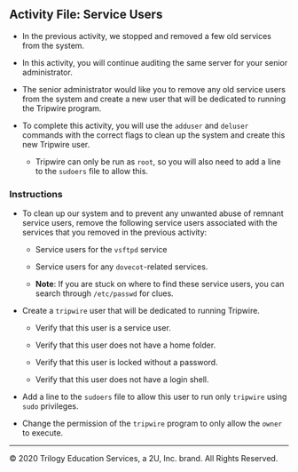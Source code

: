 ## Activity File: Service Users

- In the previous activity, we stopped and removed a few old services from the system.

- In this activity, you will continue auditing the same server for your senior administrator.

- The senior administrator would like you to remove any old service users from the system and create a new user that will be dedicated to running the Tripwire program.

- To complete this activity, you will use the `adduser` and `deluser` commands with the correct flags to clean up the system and create this new Tripwire user. 

    - Tripwire can only be run as `root`, so you will also need to add a line to the `sudoers` file to allow this.

### Instructions

- To clean up our system and to prevent any unwanted abuse of remnant service users, remove the following service users associated with the services that you removed in the previous activity:

    - Service users for the `vsftpd` service

    - Service users for any `dovecot`-related services.

    - **Note**: If you are stuck on where to find these service users, you can search through `/etc/passwd` for clues.

- Create a `tripwire` user that will be dedicated to running Tripwire.

    - Verify that this user is a service user.

    - Verify that this user does not have a home folder.

    - Verify that this user is locked without a password.

    - Verify that this user does not have a login shell.

- Add a line to the `sudoers` file to allow this user to run only `tripwire` using `sudo` privileges.

- Change the permission of the `tripwire` program to only allow the `owner` to execute.

---

© 2020 Trilogy Education Services, a 2U, Inc. brand. All Rights Reserved.
